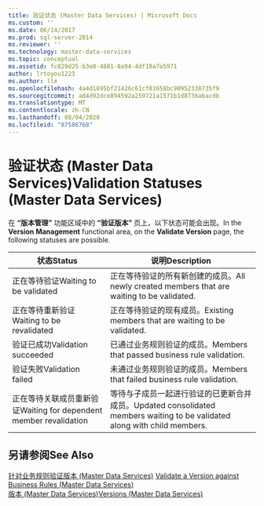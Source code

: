 ```yaml
---
title: 验证状态 (Master Data Services) | Microsoft Docs
ms.custom: ''
ms.date: 06/14/2017
ms.prod: sql-server-2014
ms.reviewer: ''
ms.technology: master-data-services
ms.topic: conceptual
ms.assetid: fc829d25-b3e8-4801-8a94-4df19a7a5971
author: lrtoyou1223
ms.author: lle
ms.openlocfilehash: 4a4d1695bf21426c61cf81658bc90952338735f9
ms.sourcegitcommit: ad4d92dce894592a259721a1571b1d8736abacdb
ms.translationtype: MT
ms.contentlocale: zh-CN
ms.lasthandoff: 08/04/2020
ms.locfileid: "87586768"
---
```

# <a name="validation-statuses-master-data-services"></a><span data-ttu-id="de751-102">验证状态 (Master Data Services)</span><span class="sxs-lookup"><span data-stu-id="de751-102">Validation Statuses (Master Data Services)</span></span>
  <span data-ttu-id="de751-103">在 **“版本管理”** 功能区域中的 **“验证版本”** 页上，以下状态可能会出现。</span><span class="sxs-lookup"><span data-stu-id="de751-103">In the **Version Management** functional area, on the **Validate Version** page, the following statuses are possible.</span></span>  
  
|<span data-ttu-id="de751-104">状态</span><span class="sxs-lookup"><span data-stu-id="de751-104">Status</span></span>|<span data-ttu-id="de751-105">说明</span><span class="sxs-lookup"><span data-stu-id="de751-105">Description</span></span>|  
|------------|-----------------|  
|<span data-ttu-id="de751-106">正在等待验证</span><span class="sxs-lookup"><span data-stu-id="de751-106">Waiting to be validated</span></span>|<span data-ttu-id="de751-107">正在等待验证的所有新创建的成员。</span><span class="sxs-lookup"><span data-stu-id="de751-107">All newly created members that are waiting to be validated.</span></span>|  
|<span data-ttu-id="de751-108">正在等待重新验证</span><span class="sxs-lookup"><span data-stu-id="de751-108">Waiting to be revalidated</span></span>|<span data-ttu-id="de751-109">正在等待验证的现有成员。</span><span class="sxs-lookup"><span data-stu-id="de751-109">Existing members that are waiting to be validated.</span></span>|  
|<span data-ttu-id="de751-110">验证已成功</span><span class="sxs-lookup"><span data-stu-id="de751-110">Validation succeeded</span></span>|<span data-ttu-id="de751-111">已通过业务规则验证的成员。</span><span class="sxs-lookup"><span data-stu-id="de751-111">Members that passed business rule validation.</span></span>|  
|<span data-ttu-id="de751-112">验证失败</span><span class="sxs-lookup"><span data-stu-id="de751-112">Validation failed</span></span>|<span data-ttu-id="de751-113">未通过业务规则验证的成员。</span><span class="sxs-lookup"><span data-stu-id="de751-113">Members that failed business rule validation.</span></span>|  
|<span data-ttu-id="de751-114">正在等待关联成员重新验证</span><span class="sxs-lookup"><span data-stu-id="de751-114">Waiting for dependent member revalidation</span></span>|<span data-ttu-id="de751-115">等待与子成员一起进行验证的已更新合并成员。</span><span class="sxs-lookup"><span data-stu-id="de751-115">Updated consolidated members waiting to be validated along with child members.</span></span>|  
  
## <a name="see-also"></a><span data-ttu-id="de751-116">另请参阅</span><span class="sxs-lookup"><span data-stu-id="de751-116">See Also</span></span>  
 <span data-ttu-id="de751-117">[针对业务规则验证版本 &#40;Master Data Services&#41;](validate-a-version-against-business-rules-master-data-services.md) </span><span class="sxs-lookup"><span data-stu-id="de751-117">[Validate a Version against Business Rules &#40;Master Data Services&#41;](validate-a-version-against-business-rules-master-data-services.md) </span></span>  
 [<span data-ttu-id="de751-118">版本 (Master Data Services)</span><span class="sxs-lookup"><span data-stu-id="de751-118">Versions &#40;Master Data Services&#41;</span></span>](../../2014/master-data-services/versions-master-data-services.md)  
  
  
